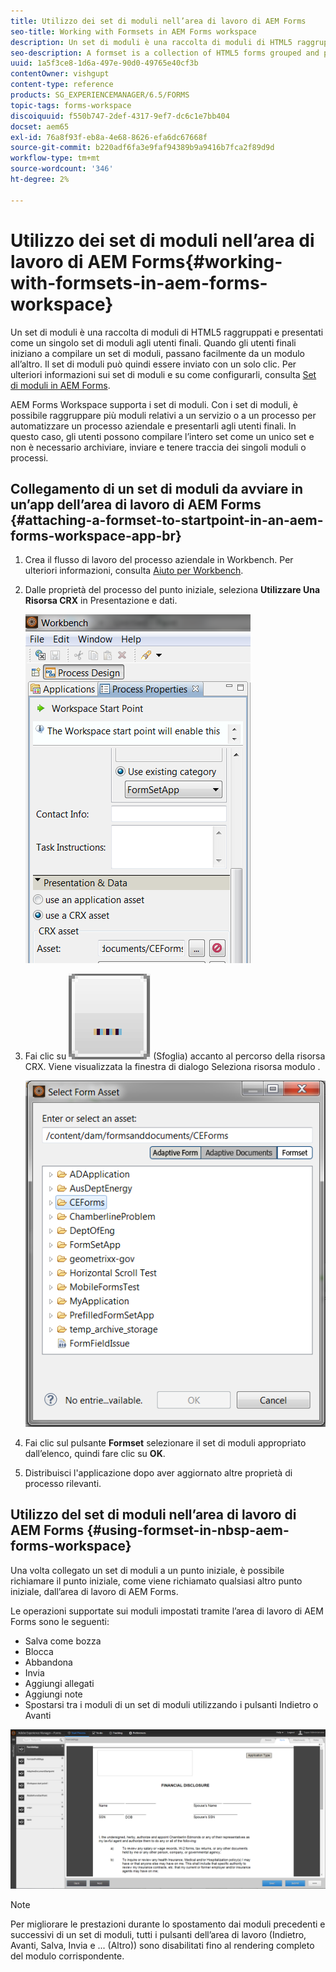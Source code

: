 ```yaml
---
title: Utilizzo dei set di moduli nell’area di lavoro di AEM Forms
seo-title: Working with Formsets in AEM Forms workspace
description: Un set di moduli è una raccolta di moduli di HTML5 raggruppati e presentati come un singolo set di moduli agli utenti finali. Scopri come utilizzare i set di moduli nell’area di lavoro di AEM Forms.
seo-description: A formset is a collection of HTML5 forms grouped and presented as a single set of forms to end users. Learn how you can work with formsets in AEM Forms workspace.
uuid: 1a5f3ce8-1d6a-497e-90d0-49765e40cf3b
contentOwner: vishgupt
content-type: reference
products: SG_EXPERIENCEMANAGER/6.5/FORMS
topic-tags: forms-workspace
discoiquuid: f550b747-2def-4317-9ef7-dc6c1e7bb404
docset: aem65
exl-id: 76a8f93f-eb8a-4e68-8626-efa6dc67668f
source-git-commit: b220adf6fa3e9faf94389b9a9416b7fca2f89d9d
workflow-type: tm+mt
source-wordcount: '346'
ht-degree: 2%

---
```


# Utilizzo dei set di moduli nell’area di lavoro di AEM Forms{#working-with-formsets-in-aem-forms-workspace}

Un set di moduli è una raccolta di moduli di HTML5 raggruppati e presentati come un singolo set di moduli agli utenti finali. Quando gli utenti finali iniziano a compilare un set di moduli, passano facilmente da un modulo all’altro. Il set di moduli può quindi essere inviato con un solo clic. Per ulteriori informazioni sui set di moduli e su come configurarli, consulta [Set di moduli in AEM Forms](../../forms/using/formset-in-aem-forms.md).

AEM Forms Workspace supporta i set di moduli. Con i set di moduli, è possibile raggruppare più moduli relativi a un servizio o a un processo per automatizzare un processo aziendale e presentarli agli utenti finali. In questo caso, gli utenti possono compilare l’intero set come un unico set e non è necessario archiviare, inviare e tenere traccia dei singoli moduli o processi.

## Collegamento di un set di moduli da avviare in un’app dell’area di lavoro di AEM Forms {#attaching-a-formset-to-startpoint-in-an-aem-forms-workspace-app-br}

1. Crea il flusso di lavoro del processo aziendale in Workbench. Per ulteriori informazioni, consulta [Aiuto per Workbench](https://www.adobe.com/go/learn_aemforms_workbench_63).
1. Dalle proprietà del processo del punto iniziale, seleziona **Utilizzare Una Risorsa CRX** in Presentazione e dati.

   ![1-3](assets/1-3.png)

1. Fai clic su ![navigare](assets/browse.png) (Sfoglia) accanto al percorso della risorsa CRX. Viene visualizzata la finestra di dialogo Seleziona risorsa modulo .

   ![2-1](assets/2-1.png)

1. Fai clic sul pulsante **Formset** selezionare il set di moduli appropriato dall’elenco, quindi fare clic su **OK**.

1. Distribuisci l&#39;applicazione dopo aver aggiornato altre proprietà di processo rilevanti.

## Utilizzo del set di moduli nell’area di lavoro di AEM Forms {#using-formset-in-nbsp-aem-forms-workspace}

Una volta collegato un set di moduli a un punto iniziale, è possibile richiamare il punto iniziale, come viene richiamato qualsiasi altro punto iniziale, dall’area di lavoro di AEM Forms.

Le operazioni supportate sui moduli impostati tramite l’area di lavoro di AEM Forms sono le seguenti:

* Salva come bozza
* Blocca
* Abbandona
* Invia
* Aggiungi allegati
* Aggiungi note
* Spostarsi tra i moduli di un set di moduli utilizzando i pulsanti Indietro o Avanti

![3-1](assets/3-1.png)

>[!NOTE]
>
>Per migliorare le prestazioni durante lo spostamento dai moduli precedenti e successivi di un set di moduli, tutti i pulsanti dell’area di lavoro (Indietro, Avanti, Salva, Invia e ... (Altro)) sono disabilitati fino al rendering completo del modulo corrispondente.
